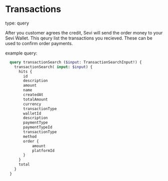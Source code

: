 # Transactions

type: query

After you customer agrees the credit, Sevi will send the order money to your Sevi Wallet. This qeury list the transactions you recieved. These can be used to confirm order payments. 

example query:

```graphql
  query transactionSearch ($input: TransactionSearchInput!) {
    transactionSearch( input: $input) {
      hits {
        id
        description
        amount
        name
        createdAt
        totalAmount
        currency
        transactionType
        walletId
        description
        paymentType
        paymentTypeId
        transactionType
        method
        order {
            amount
            platformId
        }
      }
      total
    }
  }
```
